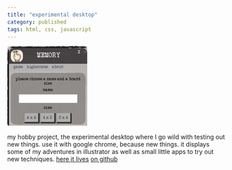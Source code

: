 ```yaml
---
title: "experimental desktop"
category: published
tags: html, css, javascript
---
```


![alt website image][website-image]

my hobby project, the experimental desktop where I go wild with
testing out new things. use it with google chrome, because new things.
it displays some of my adventures in illustrator as well as small
little apps to try out new techniques.
[here it lives][desktop-link]
[on github][github-link]

[desktop-link]: https://theuggla.github.io/desktop/source
[github-link]: https://github.com/theuggla/theuggla.github.io/desktop/source

[website-image]: ../assets/projects/images/experimentaldesktop.png